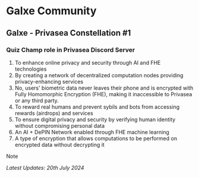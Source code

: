# Galxe Community 

## Galxe - Privasea Constellation #1
### Quiz Champ role in Privasea Discord Server
1. To enhance online privacy and security through AI and FHE technologies
2. By creating a network of decentralized computation nodes providing privacy-enhancing services
3. No, users' biometric data never leaves their phone and is encrypted with Fully Homomorphic Encryption (FHE), making it inaccessible to Privasea or any third party.
4. To reward real humans and prevent sybils and bots from accessing rewards (airdrops) and services
5. To ensure digital privacy and security by verifying human identity without compromising personal data
6. An AI + DePIN Network enabled through FHE machine learning
7. A type of encryption that allows computations to be performed on encrypted data without decrypting it


> [!NOTE]
> *Latest Updates: 20th July 2024*
